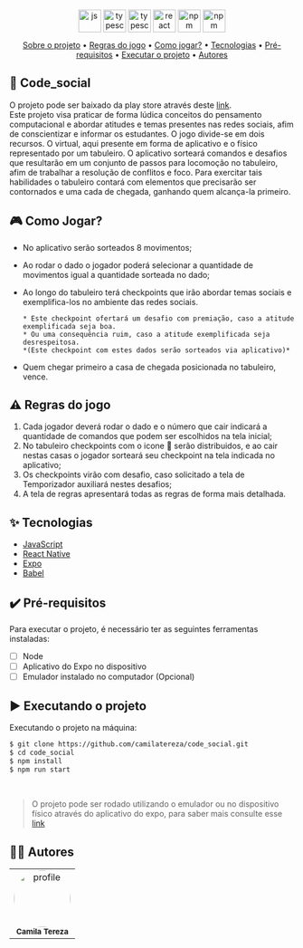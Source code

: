 ###
<div align="center" display="flex" style="justify-content:flex-start;">
      <img align="center" alt="js" height="40" width="40" src="https://cdn.jsdelivr.net/gh/devicons/devicon/icons/javascript/javascript-original.svg" />
      <img align="center" alt="typescript" height="40" width="40" src="https://cdn.jsdelivr.net/gh/devicons/devicon/icons/java/java-original.svg" />
      <img align="center" alt="typescript" height="40" width="40" src="https://cdn.jsdelivr.net/gh/devicons/devicon/icons/objectivec/objectivec-plain.svg" />
      <img align="center" alt="react" height="40" width="40" src="https://cdn.jsdelivr.net/gh/devicons/devicon/icons/react/react-original-wordmark.svg" />
      <img align="center" alt="npm" height="40" width="40" src="https://cdn.jsdelivr.net/gh/devicons/devicon/icons/npm/npm-original-wordmark.svg" />
      <img align="center" alt="npm" height="40" width="40" src="https://cdn.jsdelivr.net/gh/devicons/devicon/icons/babel/babel-original.svg" />
</div>

<p align="center">
 <a href="#desc">Sobre o projeto</a> •
 <a href="#roles">Regras do jogo</a> •
 <a href="#howtogame">Como jogar?</a> •
 <a href="#tecnologias">Tecnologias</a> • 
 <a href="#prerequisitos">Pré-requisitos</a> • 
 <a href="#executando">Executar o projeto</a> • 
 <a href="#autor">Autores</a>
</p>

<div id="desc"/>

## 📝 Code_social
O projeto pode ser baixado da play store através deste [link](http://play.google.com). <br>
Este projeto visa praticar de forma lúdica conceitos do pensamento computacional e abordar atitudes e temas presentes nas redes sociais, afim de conscientizar e informar os estudantes.
O jogo divide-se em dois recursos. O virtual, aqui presente em forma de aplicativo e o físico representado por um tabuleiro. O aplicativo sorteará comandos e desafios que resultarão em um conjunto de passos para locomoção no tabuleiro, afim de trabalhar a resolução de conflitos e foco. Para exercitar tais habilidades o tabuleiro contará com elementos que precisarão ser contornados e uma cada de chegada, ganhando quem alcança-la primeiro. 

<div id="howtogame"/>

## 🎮 Como Jogar?
* No aplicativo serão sorteados 8 movimentos;
* Ao rodar o dado o jogador poderá selecionar a quantidade de movimentos igual a quantidade sorteada no dado;
* Ao longo do tabuleiro terá checkpoints que irão abordar temas sociais e exemplifica-los no ambiente das redes sociais. 
      
      * Este checkpoint ofertará um desafio com premiação, caso a atitude exemplificada seja boa.
      * Ou uma consequência ruim, caso a atitude exemplificada seja desrespeitosa.
      *(Este checkpoint com estes dados serão sorteados via aplicativo)*
* Quem chegar primeiro a casa de chegada posicionada no tabuleiro, vence.


<div id="roles"/>

## ⚠️ Regras do jogo
1. Cada jogador deverá rodar o dado e o número que cair indicará a quantidade de comandos que podem ser escolhidos na tela inicial;
2. No tabuleiro checkpoints com o icone 👀 serão distribuidos, e ao cair nestas casas o jogador sorteará seu checkpoint na tela indicada no aplicativo;
3. Os checkpoints virão com desafio, caso solicitado a tela de Temporizador auxiliará nestes desafios;
4. A tela de regras apresentará todas as regras de forma mais detalhada.

<div id="tecnologias"/>

## ✨ Tecnologias

-   [JavaScript](https://www.javascript.com/)
-   [React Native](https://reactnative.dev/)
-   [Expo](https://expo.dev/)
-   [Babel](https://babeljs.io/)

<div id="prerequisitos"/>

## ✔️ Pré-requisitos
Para executar o projeto, é necessário ter as seguintes ferramentas instaladas:
-   [ ] Node
-   [ ] Aplicativo do Expo no dispositivo 
-   [ ] Emulador instalado no computador (Opcional)

<div id="executando" />

## ▶️ Executando o projeto

Executando o projeto na máquina:

```sh
$ git clone https://github.com/camilatereza/code_social.git
$ cd code_social
$ npm install
$ npm run start
```
<br>

> O projeto pode ser rodado utilizando o emulador ou no dispositivo físico através do aplicativo do expo, para saber mais consulte esse [link](https://rogercruz.medium.com/react-native-com-expo-um-exemplo-40e5574c6904)

<div id="autor" />

## 👩‍💻 Autores

<table>
   <tr>
     <td align="center">
        <a href="https://github.com/camilatereza">
         <img style="border-radius: 50%;" src="https://github.com/camilatereza.png" width="100px;" alt="profile"/>
        </a>
        <br/><sub><b>Camila Tereza</b></sub>
     </td>
   </tr>
</table>
